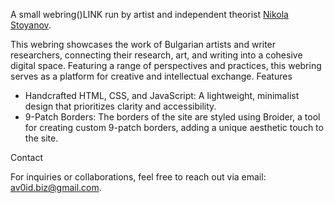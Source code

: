 A small webring()LINK run by artist and independent theorist [Nikola Stoyanov](https://newdegeneration.xyz/bio/).

This webring showcases the work of Bulgarian artists and writer researchers, connecting their research, art, and writing into a cohesive digital space. Featuring a range of perspectives and practices, this webring serves as a platform for creative and intellectual exchange.
Features

- Handcrafted HTML, CSS, and JavaScript: A lightweight, minimalist design that prioritizes clarity and accessibility.
- 9-Patch Borders: The borders of the site are styled using Broider, a tool for creating custom 9-patch borders, adding a unique aesthetic touch to the site.

Contact

For inquiries or collaborations, feel free to reach out via email: <a href="mailto:av0id.biz@gmail.com" target="_blank">av0id.biz@gmail.com</a>.

